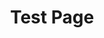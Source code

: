 ---
title: Test Page
excerpt: Demo example, consectetuer adipiscing elit
icon:
  type: fa
  name: fa-book
color: green
---